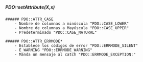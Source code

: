 ##### PDO::setAttribute(X,x)
    ###### PDO::ATTR_CASE
        - Nombre de columnas a minúscula "PDO::CASE_LOWER"
        - Nombre de columnas a Mayúscula "PDO::CASE_UPPER"
        - Predeterminado "PDO::CASE_NATURAL"

    ###### PDO::ATTR_ERRMODE*
        - Establece los códigos de error "PDO::ERRMODE_SILENT"
        - E_WARNING "PDO::ERRMODE_WARNING"
        - Manda un mensaje al catch "PDO::ERRMODE_EXCEPTION:"
